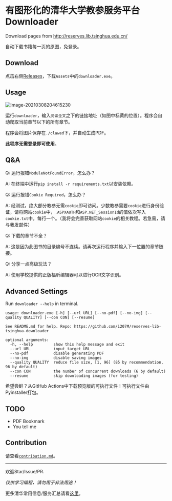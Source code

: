 # 有图形化的清华大学教参服务平台 Downloader

Download pages from http://reserves.lib.tsinghua.edu.cn/

自动下载书籍每一页的原图，免登录。

## Download

点击右侧[Releases](https://github.com/i207M/reserves-lib-tsinghua-downloader/releases/latest)，下载`Assets`中的`downloader.exe`。

## Usage

![image-20210308204615230](https://i.loli.net/2021/03/08/zVAYweuK7cHk5os.png)

运行`downloader`，输入`阅读全文`之下的链接地址（如图中标黄的位置）。程序会自动爬取当前章节以下的所有章节。

程序会将图片保存在`./clawed`下，并自动生成PDF。

**此程序无需登录即可使用**。

## Q&A

Q: 运行报错`ModuleNotFoundError`，怎么办？

A: 在终端中运行`pip install -r requirements.txt`以安装依赖。

Q: 运行报错`Cookie Required`，怎么办？

A: 经测试，绝大部分教参无需`cookie`即可访问。少数教参需要`cookie`进行身份验证，请将网站`cookie`中，`.ASPXAUTH`和`ASP.NET_SessionId`的值依次写入`cookie.txt`中，每行一个。（我将会完善获取网站`cookie`的相关教程。若急需，请与我发邮件）

Q: 下载的章节不全？

A: 这是因为此图书的目录编号不连续。请再次运行程序并输入下一位置的章节链接。

Q: 分享一点高级玩法？

A: 使用学校提供的正版福昕编辑器可以进行OCR文字识别。

## Advanced Settings

Run `downloader --help` in terminal.

```
usage: downloader.exe [-h] [--url URL] [--no-pdf] [--no-img] [--quality QUALITY] [--con CON] [--resume]

See README.md for help. Repo: https://github.com/i207M/reserves-lib-tsinghua-downloader

optional arguments:
  -h, --help         show this help message and exit
  --url URL          input target URL
  --no-pdf           disable generating PDF
  --no-img           disable saving images
  --quality QUALITY  reduce file size, [1, 96] (85 by recommendation, 96 by default)
  --con CON          the number of concurrent downloads (6 by default)
  --resume           skip downloading images (for testing)
```

希望尝鲜？从GitHub Actions中下载预览版的可执行文件！可执行文件由Pyinstaller打包。

## TODO

- PDF Bookmark
- You tell me

## Contribution

请查看[`contribution.md`](/contribution.md)。

---

欢迎Star/Issue/PR.

*仅供学习编程，请勿用于非法用途！*

更多清华常用信息/服务汇总请看[这里](https://github.com/ZenithalHourlyRate/thuservices)。

